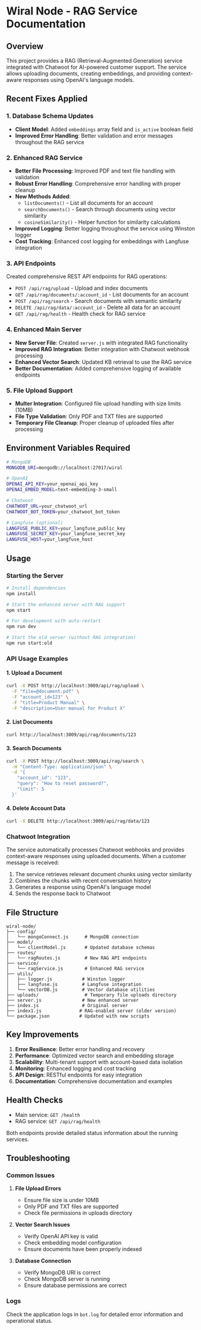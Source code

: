 # Wiral Node - RAG Service Documentation

## Overview
This project provides a RAG (Retrieval-Augmented Generation) service integrated with Chatwoot for AI-powered customer support. The service allows uploading documents, creating embeddings, and providing context-aware responses using OpenAI's language models.

## Recent Fixes Applied

### 1. Database Schema Updates
- **Client Model**: Added `embeddings` array field and `is_active` boolean field
- **Improved Error Handling**: Better validation and error messages throughout the RAG service

### 2. Enhanced RAG Service
- **Better File Processing**: Improved PDF and text file handling with validation
- **Robust Error Handling**: Comprehensive error handling with proper cleanup
- **New Methods Added**:
  - `listDocuments()` - List all documents for an account
  - `searchDocuments()` - Search through documents using vector similarity
  - `cosineSimilarity()` - Helper function for similarity calculations
- **Improved Logging**: Better logging throughout the service using Winston logger
- **Cost Tracking**: Enhanced cost logging for embeddings with Langfuse integration

### 3. API Endpoints
Created comprehensive REST API endpoints for RAG operations:
- `POST /api/rag/upload` - Upload and index documents
- `GET /api/rag/documents/:account_id` - List documents for an account
- `POST /api/rag/search` - Search documents with semantic similarity
- `DELETE /api/rag/data/:account_id` - Delete all data for an account
- `GET /api/rag/health` - Health check for RAG service

### 4. Enhanced Main Server
- **New Server File**: Created `server.js` with integrated RAG functionality
- **Improved RAG Integration**: Better integration with Chatwoot webhook processing
- **Enhanced Vector Search**: Updated KB retrieval to use the RAG service
- **Better Documentation**: Added comprehensive logging of available endpoints

### 5. File Upload Support
- **Multer Integration**: Configured file upload handling with size limits (10MB)
- **File Type Validation**: Only PDF and TXT files are supported
- **Temporary File Cleanup**: Proper cleanup of uploaded files after processing

## Environment Variables Required

```bash
# MongoDB
MONGODB_URI=mongodb://localhost:27017/wiral

# OpenAI
OPENAI_API_KEY=your_openai_api_key
OPENAI_EMBED_MODEL=text-embedding-3-small

# Chatwoot
CHATWOOT_URL=your_chatwoot_url
CHATWOOT_BOT_TOKEN=your_chatwoot_bot_token

# Langfuse (optional)
LANGFUSE_PUBLIC_KEY=your_langfuse_public_key
LANGFUSE_SECRET_KEY=your_langfuse_secret_key
LANGFUSE_HOST=your_langfuse_host
```

## Usage

### Starting the Server

```bash
# Install dependencies
npm install

# Start the enhanced server with RAG support
npm start

# For development with auto-restart
npm run dev

# Start the old server (without RAG integration)
npm run start:old
```

### API Usage Examples

#### 1. Upload a Document
```bash
curl -X POST http://localhost:3009/api/rag/upload \
  -F "file=@document.pdf" \
  -F "account_id=123" \
  -F "title=Product Manual" \
  -F "description=User manual for Product X"
```

#### 2. List Documents
```bash
curl http://localhost:3009/api/rag/documents/123
```

#### 3. Search Documents
```bash
curl -X POST http://localhost:3009/api/rag/search \
  -H "Content-Type: application/json" \
  -d '{
    "account_id": "123",
    "query": "How to reset password?",
    "limit": 5
  }'
```

#### 4. Delete Account Data
```bash
curl -X DELETE http://localhost:3009/api/rag/data/123
```

### Chatwoot Integration

The service automatically processes Chatwoot webhooks and provides context-aware responses using uploaded documents. When a customer message is received:

1. The service retrieves relevant document chunks using vector similarity
2. Combines the chunks with recent conversation history
3. Generates a response using OpenAI's language model
4. Sends the response back to Chatwoot

## File Structure

```
wiral-node/
├── config/
│   └── mongoConnect.js      # MongoDB connection
├── model/
│   └── clientModel.js       # Updated database schemas
├── routes/
│   └── ragRoutes.js         # New RAG API endpoints
├── service/
│   └── ragService.js        # Enhanced RAG service
├── utils/
│   ├── logger.js           # Winston logger
│   ├── langfuse.js         # Langfuse integration
│   └── vectorDB.js         # Vector database utilities
├── uploads/                 # Temporary file uploads directory
├── server.js               # New enhanced server
├── index.js                # Original server
├── index1.js              # RAG-enabled server (older version)
└── package.json           # Updated with new scripts
```

## Key Improvements

1. **Error Resilience**: Better error handling and recovery
2. **Performance**: Optimized vector search and embedding storage
3. **Scalability**: Multi-tenant support with account-based data isolation
4. **Monitoring**: Enhanced logging and cost tracking
5. **API Design**: RESTful endpoints for easy integration
6. **Documentation**: Comprehensive documentation and examples

## Health Checks

- Main service: `GET /health`
- RAG service: `GET /api/rag/health`

Both endpoints provide detailed status information about the running services.

## Troubleshooting

### Common Issues

1. **File Upload Errors**
   - Ensure file size is under 10MB
   - Only PDF and TXT files are supported
   - Check file permissions in uploads directory

2. **Vector Search Issues**
   - Verify OpenAI API key is valid
   - Check embedding model configuration
   - Ensure documents have been properly indexed

3. **Database Connection**
   - Verify MongoDB URI is correct
   - Check MongoDB server is running
   - Ensure database permissions are correct

### Logs

Check the application logs in `bot.log` for detailed error information and operational status.
